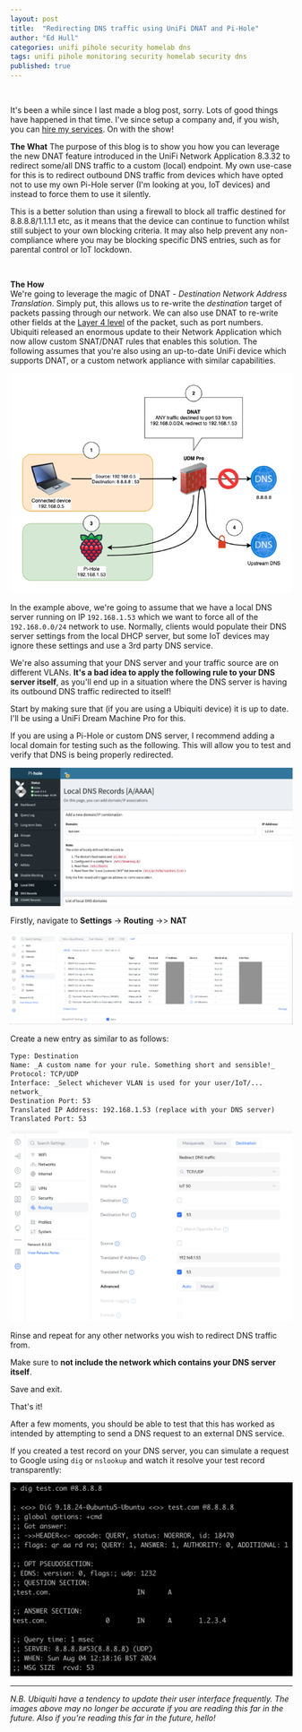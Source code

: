 ```yaml
---
layout: post
title:  "Redirecting DNS traffic using UniFi DNAT and Pi-Hole"
author: "Ed Hull"
categories: unifi pihole security homelab dns
tags: unifi pihole monitoring security homelab security dns
published: true
---
```

<br/>

It's been a while since I last made a blog post, sorry. Lots of good things have happened in that time. I've since setup a company and, if you wish, you can [hire my services](https://www.zeyix.co.uk/contact). On with the show!
<br />

**The What**
The purpose of this blog is to show you how you can leverage the new DNAT feature introduced in the UniFi Network Application 8.3.32 to redirect some/all DNS traffic to a custom (local) endpoint. My own use-case for this is to redirect outbound DNS traffic from devices which have opted not to use my own Pi-Hole server (I'm looking at you, IoT devices) and instead to force them to use it silently. 

This is a better solution than using a firewall to block all traffic destined for 8.8.8.8/1.1.1.1 etc, as it means that the device can continue to function whilst still subject to your own blocking criteria. It may also help prevent any non-compliance where you may be blocking specific DNS entries, such as for parental control or IoT lockdown.

<br />

**The How**
<br />
We're going to leverage the magic of DNAT - _Destination Network Address Translation_. Simply put, this allows us to re-write the _destination_ target of packets passing through our network. We can also use DNAT to re-write other fields at the [Layer 4 level](https://en.wikipedia.org/wiki/OSI_model) of the packet, such as port numbers. Ubiquiti released an enormous update to their Network Application which now allow custom SNAT/DNAT rules that enables this solution. The following assumes that you're also using an up-to-date UniFi device which supports DNAT, or a custom network appliance with similar capabilities.

![dnat-1](/images/blog/dnat_1.png)

In the example above, we're going to assume that we have a local DNS server running on IP `192.168.1.53` which we want to force all of the `192.168.0.0/24` network to use. Normally, clients would populate their DNS server settings from the local DHCP server, but some IoT devices may ignore these settings and use a 3rd party DNS service. 

We're also assuming that your DNS server and your traffic source are on different VLANs. **It's a bad idea to apply the following rule to your DNS server itself**, as you'll end up in a situation where the DNS server is having its outbound DNS traffic redirected to itself!

Start by making sure that (if you are using a Ubiquiti device) it is up to date. I'll be using a UniFi Dream Machine Pro for this. 

If you are using a Pi-Hole or custom DNS server, I recommend adding a local domain for testing such as the following. This will allow you to test and verify that DNS is being properly redirected.

![dnat-3](/images/blog/dnat_3.png)

Firstly, navigate to **Settings** -> **Routing**  ->> **NAT**

![dnat-2](/images/blog/dnat_2.png)

Create a new entry as similar to as follows:

```
Type: Destination
Name: _A custom name for your rule. Something short and sensible!_
Protocol: TCP/UDP
Interface: _Select whichever VLAN is used for your user/IoT/... network_
Destination Port: 53
Translated IP Address: 192.168.1.53 (replace with your DNS server)
Translated Port: 53
```

![dnat-4](/images/blog/dnat_4.png)

Rinse and repeat for any other networks you wish to redirect DNS traffic from. 

Make sure to **not include the network which contains your DNS server itself**. 

Save and exit.

That's it! 

After a few moments, you should be able to test that this has worked as intended by attempting to send a DNS request to an external DNS service.

If you created a test record on your DNS server, you can simulate a request to Google using `dig` or `nslookup` and watch it resolve your test record transparently:

![dnat-5](/images/blog/dnat_5.png)

---
_N.B. Ubiquiti have a tendency to update their user interface frequently. The images above may no longer be accurate if you are reading this far in the future. Also if you're reading this far in the future, hello!_